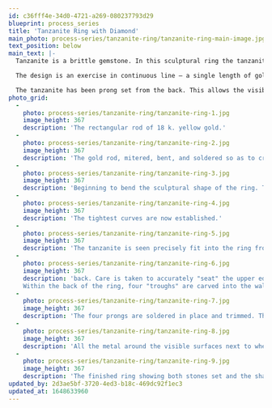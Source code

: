 ```yaml
---
id: c36fff4e-34d0-4721-a269-080237793d29
blueprint: process_series
title: 'Tanzanite Ring with Diamond'
main_photo: process-series/tanzanite-ring/tanzanite-ring-main-image.jpg
text_position: below
main_text: |-
  Tanzanite is a brittle gemstone. In this sculptural ring the tanzanite is well protected from harsh wear.

  The design is an exercise in continuous line — a single length of gold swings up around and under itself where it embraces the stone.

  The tanzanite has been prong set from the back. This allows the visible surface around the stone to be pre-polished, to be made with a feeling of thickness and substance, and to remain untouched during the actual setting.
photo_grid:
  -
    photo: process-series/tanzanite-ring/tanzanite-ring-1.jpg
    image_height: 367
    description: 'The rectangular rod of 18 k. yellow gold.'
  -
    photo: process-series/tanzanite-ring/tanzanite-ring-2.jpg
    image_height: 367
    description: 'The gold rod, mitered, bent, and soldered so as to create the square-ended shape that will eventually receive the stone.'
  -
    photo: process-series/tanzanite-ring/tanzanite-ring-3.jpg
    image_height: 367
    description: 'Beginning to bend the sculptural shape of the ring. The rectangular cross-section of the rod was gradually cut back to nearly square in cross-section as the bending proceeded.'
  -
    photo: process-series/tanzanite-ring/tanzanite-ring-4.jpg
    image_height: 367
    description: 'The tightest curves are now established.'
  -
    photo: process-series/tanzanite-ring/tanzanite-ring-5.jpg
    image_height: 367
    description: 'The tanzanite is seen precisely fit into the ring from the back. Care is taken to accurately "seat" the upper edges of the stone so that they are flush to the metal without pressure points or without any effect of the stone "teeter-tottering."'
  -
    photo: process-series/tanzanite-ring/tanzanite-ring-6.jpg
    image_height: 367
    description: 'back. Care is taken to accurately "seat" the upper edges of the stone so that they are flush to the metal without pressure points or without any effect of the stone "teeter-tottering."
    Within the back of the ring, four "troughs" are carved into the walls of the stone setting area. These will receive the four prongs. The prongs are constructed as a unit (shown in the tweezers). The tips of the four prongs are precisely soldered onto the "bottom" of each trough.'
  -
    photo: process-series/tanzanite-ring/tanzanite-ring-7.jpg
    image_height: 367
    description: 'The four prongs are soldered in place and trimmed. The flat surface of each prong will be mitered just enough to accurately fold the prong down to the underside of the stone.'
  -
    photo: process-series/tanzanite-ring/tanzanite-ring-8.jpg
    image_height: 367
    description: 'All the metal around the visible surfaces next to where the tanzanite will be set are pre-polished. The seat for the setting of a central diamond has been carved. The ring shank area under the finger has also been shaped, sized and joined (not visible in this photo).'
  -
    photo: process-series/tanzanite-ring/tanzanite-ring-9.jpg
    image_height: 367
    description: 'The finished ring showing both stones set and the shaped ring shank. The area of setting around the diamond is smoothed and all surfaces are given their final polish.'
updated_by: 2d3ae5bf-3720-4ed3-b18c-469dc92f1ec3
updated_at: 1648633960
---
```

